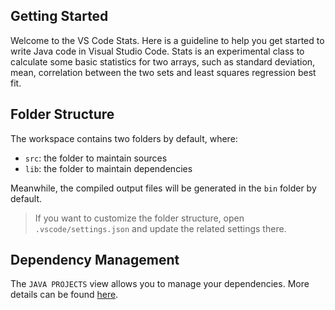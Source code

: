 ## Getting Started

Welcome to the VS Code Stats. Here is a guideline to help you get started to write Java code in Visual Studio Code.
Stats is an experimental class to calculate some basic statistics for two arrays, such as standard deviation, mean, correlation between the two sets and least squares regression best fit.

## Folder Structure

The workspace contains two folders by default, where:

- `src`: the folder to maintain sources
- `lib`: the folder to maintain dependencies

Meanwhile, the compiled output files will be generated in the `bin` folder by default.

> If you want to customize the folder structure, open `.vscode/settings.json` and update the related settings there.

## Dependency Management

The `JAVA PROJECTS` view allows you to manage your dependencies. More details can be found [here](https://github.com/microsoft/vscode-java-dependency#manage-dependencies).
